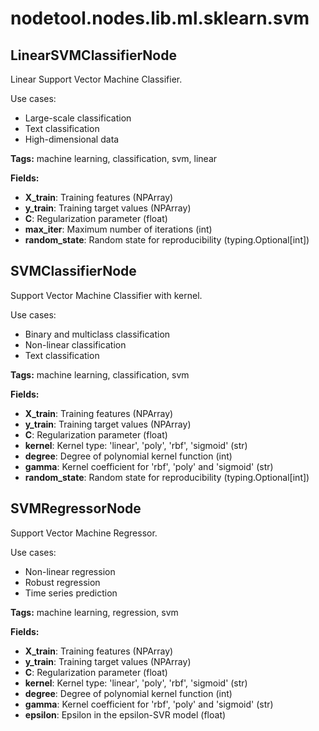 # nodetool.nodes.lib.ml.sklearn.svm

## LinearSVMClassifierNode

Linear Support Vector Machine Classifier.

Use cases:
- Large-scale classification
- Text classification
- High-dimensional data

**Tags:** machine learning, classification, svm, linear

**Fields:**
- **X_train**: Training features (NPArray)
- **y_train**: Training target values (NPArray)
- **C**: Regularization parameter (float)
- **max_iter**: Maximum number of iterations (int)
- **random_state**: Random state for reproducibility (typing.Optional[int])


## SVMClassifierNode

Support Vector Machine Classifier with kernel.

Use cases:
- Binary and multiclass classification
- Non-linear classification
- Text classification

**Tags:** machine learning, classification, svm

**Fields:**
- **X_train**: Training features (NPArray)
- **y_train**: Training target values (NPArray)
- **C**: Regularization parameter (float)
- **kernel**: Kernel type: 'linear', 'poly', 'rbf', 'sigmoid' (str)
- **degree**: Degree of polynomial kernel function (int)
- **gamma**: Kernel coefficient for 'rbf', 'poly' and 'sigmoid' (str)
- **random_state**: Random state for reproducibility (typing.Optional[int])


## SVMRegressorNode

Support Vector Machine Regressor.

Use cases:
- Non-linear regression
- Robust regression
- Time series prediction

**Tags:** machine learning, regression, svm

**Fields:**
- **X_train**: Training features (NPArray)
- **y_train**: Training target values (NPArray)
- **C**: Regularization parameter (float)
- **kernel**: Kernel type: 'linear', 'poly', 'rbf', 'sigmoid' (str)
- **degree**: Degree of polynomial kernel function (int)
- **gamma**: Kernel coefficient for 'rbf', 'poly' and 'sigmoid' (str)
- **epsilon**: Epsilon in the epsilon-SVR model (float)


